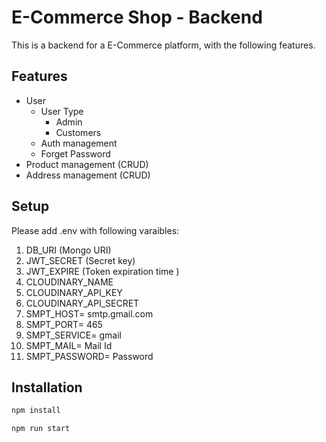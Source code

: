 # E-Commerce Shop - Backend
This is a backend for a E-Commerce platform, with the following features.

## Features

* User
    * User Type
        * Admin
        * Customers
    * Auth management
    * Forget Password
* Product management (CRUD)
* Address management (CRUD)
    
## Setup

Please add .env with following varaibles:

1. DB_URI  (Mongo URI)
2. JWT_SECRET  (Secret key)
3. JWT_EXPIRE  (Token expiration time )
4. CLOUDINARY_NAME
5. CLOUDINARY_API_KEY
6. CLOUDINARY_API_SECRET
7. SMPT_HOST= smtp.gmail.com
8. SMPT_PORT= 465
9. SMPT_SERVICE= gmail
10. SMPT_MAIL= Mail Id      
11. SMPT_PASSWORD= Password

## Installation

```bash
npm install
```
```bash
npm run start
```